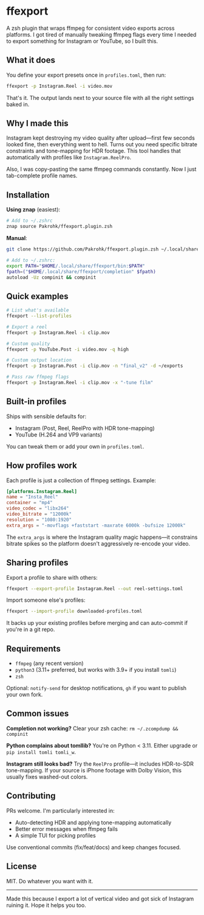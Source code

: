 # ffexport

A zsh plugin that wraps ffmpeg for consistent video exports across platforms. I got tired of manually tweaking ffmpeg flags every time I needed to export something for Instagram or YouTube, so I built this.

## What it does

You define your export presets once in `profiles.toml`, then run:

```bash
ffexport -p Instagram.Reel -i video.mov
```

That's it. The output lands next to your source file with all the right settings baked in.

## Why I made this

Instagram kept destroying my video quality after upload—first few seconds looked fine, then everything went to hell. Turns out you need specific bitrate constraints and tone-mapping for HDR footage. This tool handles that automatically with profiles like `Instagram.ReelPro`.

Also, I was copy-pasting the same ffmpeg commands constantly. Now I just tab-complete profile names.

## Installation

**Using znap** (easiest):

```zsh
# Add to ~/.zshrc
znap source Pakrohk/ffexport.plugin.zsh
```

**Manual**:

```bash
git clone https://github.com/Pakrohk/ffexport.plugin.zsh ~/.local/share/ffexport

# Add to ~/.zshrc:
export PATH="$HOME/.local/share/ffexport/bin:$PATH"
fpath=("$HOME/.local/share/ffexport/completion" $fpath)
autoload -Uz compinit && compinit
```

## Quick examples

```bash
# List what's available
ffexport --list-profiles

# Export a reel
ffexport -p Instagram.Reel -i clip.mov

# Custom quality
ffexport -p YouTube.Post -i video.mov -q high

# Custom output location
ffexport -p Instagram.Post -i clip.mov -n "final_v2" -d ~/exports

# Pass raw ffmpeg flags
ffexport -p Instagram.Reel -i clip.mov -x "-tune film"
```

## Built-in profiles

Ships with sensible defaults for:
- Instagram (Post, Reel, ReelPro with HDR tone-mapping)
- YouTube (H.264 and VP9 variants)

You can tweak them or add your own in `profiles.toml`.

## How profiles work

Each profile is just a collection of ffmpeg settings. Example:

```toml
[platforms.Instagram.Reel]
name = "Insta_Reel"
container = "mp4"
video_codec = "libx264"
video_bitrate = "12000k"
resolution = "1080:1920"
extra_args = "-movflags +faststart -maxrate 6000k -bufsize 12000k"
```

The `extra_args` is where the Instagram quality magic happens—it constrains bitrate spikes so the platform doesn't aggressively re-encode your video.

## Sharing profiles

Export a profile to share with others:

```bash
ffexport --export-profile Instagram.Reel --out reel-settings.toml
```

Import someone else's profiles:

```bash
ffexport --import-profile downloaded-profiles.toml
```

It backs up your existing profiles before merging and can auto-commit if you're in a git repo.

## Requirements

- `ffmpeg` (any recent version)
- `python3` (3.11+ preferred, but works with 3.9+ if you install `tomli`)
- `zsh`

Optional: `notify-send` for desktop notifications, `gh` if you want to publish your own fork.

## Common issues

**Completion not working?**
Clear your zsh cache: `rm ~/.zcompdump && compinit`

**Python complains about tomllib?**
You're on Python < 3.11. Either upgrade or `pip install tomli tomli_w`.

**Instagram still looks bad?**
Try the `ReelPro` profile—it includes HDR-to-SDR tone-mapping. If your source is iPhone footage with Dolby Vision, this usually fixes washed-out colors.

## Contributing

PRs welcome. I'm particularly interested in:
- Auto-detecting HDR and applying tone-mapping automatically
- Better error messages when ffmpeg fails
- A simple TUI for picking profiles

Use conventional commits (fix/feat/docs) and keep changes focused.

## License

MIT. Do whatever you want with it.

---

Made this because I export a lot of vertical video and got sick of Instagram ruining it. Hope it helps you too.
